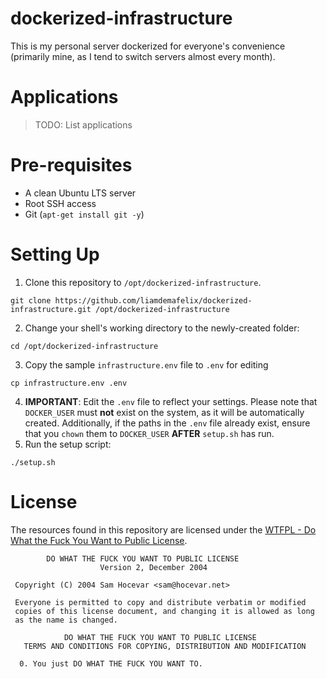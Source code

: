 # dockerized-infrastructure

This is my personal server dockerized for everyone's convenience (primarily mine, as I tend to switch servers almost every month).

# Applications

> TODO: List applications

# Pre-requisites

* A clean Ubuntu LTS server
* Root SSH access
* Git (`apt-get install git -y`)

# Setting Up

1. Clone this repository to `/opt/dockerized-infrastructure`.
```
git clone https://github.com/liamdemafelix/dockerized-infrastructure.git /opt/dockerized-infrastructure
```
2. Change your shell's working directory to the newly-created folder:
```
cd /opt/dockerized-infrastructure
```
3. Copy the sample `infrastructure.env` file to `.env` for editing
```
cp infrastructure.env .env
```
4. **IMPORTANT**: Edit the `.env` file to reflect your settings. Please note that `DOCKER_USER` must **not** exist on the system, as it will be automatically created. Additionally, if the paths in the `.env` file already exist, ensure that you `chown` them to `DOCKER_USER` **AFTER** `setup.sh` has run.
5. Run the setup script:
```
./setup.sh
```

# License

The resources found in this repository are licensed under the [WTFPL - Do What the Fuck You Want to Public License](http://www.wtfpl.net/about/).

```
        DO WHAT THE FUCK YOU WANT TO PUBLIC LICENSE 
                    Version 2, December 2004 

 Copyright (C) 2004 Sam Hocevar <sam@hocevar.net> 

 Everyone is permitted to copy and distribute verbatim or modified 
 copies of this license document, and changing it is allowed as long 
 as the name is changed. 

            DO WHAT THE FUCK YOU WANT TO PUBLIC LICENSE 
   TERMS AND CONDITIONS FOR COPYING, DISTRIBUTION AND MODIFICATION 

  0. You just DO WHAT THE FUCK YOU WANT TO.
```